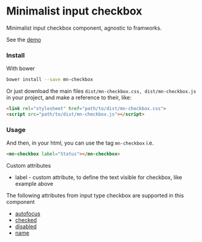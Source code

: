 # Minimalist input checkbox

Minimalist input checkbox component, agnostic to framworks.

See the [demo](http://codepen.io/darlanmendonca/full/xEwkaz)

<!-- [![preview demo](https://raw.githubusercontent.com/minimalist-components/mn-checkbox/master/sources/example/mn-checkbox.gif)](http://codepen.io/darlanmendonca/full/akgXQq)  -->

### Install

With bower

```sh
bower install --save mn-checkbox
```

Or just download the main files ```dist/mn-checkbox.css, dist/mn-checkbox.js``` in your project, and make a reference to their, like:

```html
<link rel="stylesheet" href="path/to/dist/mn-checkbox.css">
<script src="path/to/dist/mn-checkbox.js"></script>
```

### Usage

And then, in your html, you can use the tag ```mn-checkbox``` i.e.

```html
<mn-checkbox label="Status"></mn-checkbox>
```

Custom attributes

- label - custom attribute, to define the text visible for checkbox, like example above

The following attributes from input type checkbox are supported in this component


- [autofocus](http://www.w3schools.com/tags/att_input_autofocus.asp)
- [checked](http://www.w3schools.com/tags/att_input_checked.asp)
- [disabled](http://www.w3schools.com/tags/att_input_disabled.asp)
- [name](http://www.w3schools.com/tags/att_input_name.asp)
